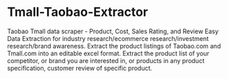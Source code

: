 # Tmall-Taobao-Extractor

Taobao Tmall data scraper - Product, Cost, Sales Rating, and Review Easy Data Extraction for industry research/ecommerce research/investment research/brand awareness.
Extract the product listings of Taobao.com and Tmall.com into an editable excel format. Extract the product list of your competitor, or brand you are interested in, or products in any product specification, customer review of specific product. 

